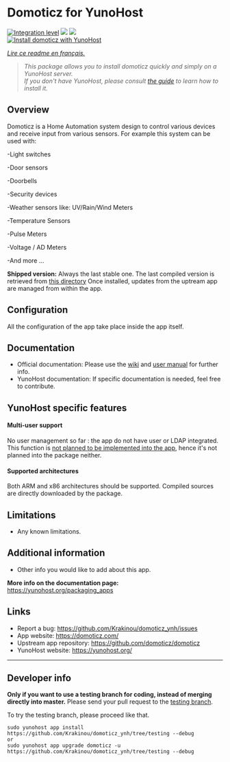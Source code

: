 # Domoticz for YunoHost

[![Integration level](https://dash.yunohost.org/integration/domoticz.svg)](https://dash.yunohost.org/appci/app/domoticz) ![](https://ci-apps.yunohost.org/ci/badges/domoticz.status.svg) ![](https://ci-apps.yunohost.org/ci/badges/domoticz.maintain.svg)  
[![Install domoticz with YunoHost](https://install-app.yunohost.org/install-with-yunohost.png)](https://install-app.yunohost.org/?app=domoticz)

*[Lire ce readme en français.](./README_fr.md)*

> *This package allows you to install domoticz quickly and simply on a YunoHost server.  
If you don't have YunoHost, please consult [the guide](https://yunohost.org/#/install) to learn how to install it.*

## Overview
Domoticz is a Home Automation system design to control various devices and receive input from various sensors.
For example this system can be used with: 

-Light switches

-Door sensors

-Doorbells

-Security devices

-Weather sensors like: UV/Rain/Wind Meters

-Temperature Sensors

-Pulse Meters

-Voltage / AD Meters

-And more ...


**Shipped version:** Always the last stable one. The last compiled version is retrieved from [this directory](https://releases.domoticz.com/releases/?dir=./beta)
Once installed, updates from the uptream app are managed from within the app.


## Configuration

All the configuration of the app take place inside the app itself.


## Documentation

 * Official documentation: Please use the [wiki](https://www.domoticz.com/wiki/Main_Page) and [user manual](https://www.domoticz.com/DomoticzManual.pdf) for further info.
 * YunoHost documentation: If specific documentation is needed, feel free to contribute.

## YunoHost specific features

#### Multi-user support

No user management so far : the app do not have user or LDAP integrated.
This function is [not planned to be implemented into the app](https://github.com/domoticz/domoticz/issues/838), hence it's not planned into the package neither.

#### Supported architectures

Both ARM and x86 architectures should be supported.
Compiled sources are directly downloaded by the package.

## Limitations

* Any known limitations.

## Additional information

* Other info you would like to add about this app.

**More info on the documentation page:**  
https://yunohost.org/packaging_apps

## Links

 * Report a bug: https://github.com/Krakinou/domoticz_ynh/issues
 * App website: https://domoticz.com/
 * Upstream app repository: https://github.com/domoticz/domoticz
 * YunoHost website: https://yunohost.org/

---

Developer info
----------------

**Only if you want to use a testing branch for coding, instead of merging directly into master.**
Please send your pull request to the [testing branch](https://github.com/Krakinou/domoticz_ynh/tree/testing).

To try the testing branch, please proceed like that.
```
sudo yunohost app install https://github.com/Krakinou/domoticz_ynh/tree/testing --debug
or
sudo yunohost app upgrade domoticz -u https://github.com/Krakinou/domoticz_ynh/tree/testing --debug
```
